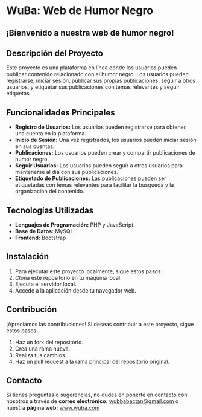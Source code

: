 # WuBa: Web de Humor Negro
## ¡Bienvenido a nuestra web de humor negro!

## Descripción del Proyecto
Este proyecto es una plataforma en línea donde los usuarios pueden publicar contenido relacionado con el humor negro. Los usuarios pueden registrarse, iniciar sesión, publicar sus propias publicaciones, seguir a otros usuarios, y etiquetar sus publicaciones con temas relevantes y seguir etiquetas.

## Funcionalidades Principales
* **Registro de Usuarios:** Los usuarios pueden registrarse para obtener una cuenta en la plataforma.
* **Inicio de Sesión:** Una vez registrados, los usuarios pueden iniciar sesión en sus cuentas.
* **Publicaciones:** Los usuarios pueden crear y compartir publicaciones de humor negro.
* **Seguir Usuarios:** Los usuarios pueden seguir a otros usuarios para mantenerse al día con sus publicaciones.
* **Etiquetado de Publicaciones:** Las publicaciones pueden ser etiquetadas con temas relevantes para facilitar la búsqueda y la organización del contenido.

## Tecnologías Utilizadas
* **Lenguajes de Programación:** PHP y JavaScript.
* **Base de Datos:** MySQL
* **Frontend:** Bootstrap

## Instalación
1. Para ejecutar este proyecto localmente, sigue estos pasos:
2. Clona este repositorio en tu máquina local.
3. Ejecuta el servidor local.
4. Accede a la aplicación desde tu navegador web.

## Contribución
¡Apreciamos las contribuciones! Si deseas contribuir a este proyecto, sigue estos pasos:
1. Haz un fork del repositorio.
2. Crea una rama nueva.
3. Realiza tus cambios.
4. Haz un pull request a la rama principal del repositorio original.

## Contacto
Si tienes preguntas o sugerencias, no dudes en ponerte en contacto con nosotros a través de **correo electrónico:** wubbabactan@gmail.com o nuestra **página web:** www.wuba.com
